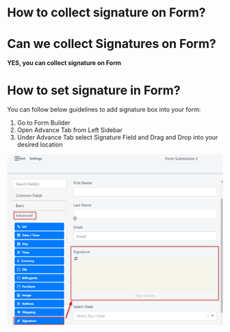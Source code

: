 # How to collect signature on Form?

# Can we collect Signatures on Form?

**YES, you can collect signature on Form**

# How to set signature in Form?

You can follow below guidelines to add signature box into your form:

1. Go to Form Builder
2. Open Advance Tab from Left Sidebar 
3. Under Advance Tab select Signature Field and Drag and Drop into your desired location

![Untitled](How%20to%20collect%20signature%20on%20Form%2089323951f5324eb3aa839149a82a3722/Untitled.png)